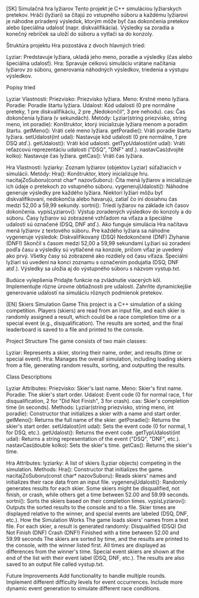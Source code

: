 [SK]
Simulačná hra lyžiarov
Tento projekt je C++ simuláciou lyžiarskych pretekov. Hráči (lyžiari) sa čítajú zo vstupného súboru a každému lyžiarovi je náhodne priradený výsledok, ktorým môže byť čas dokončenia pretekov alebo špeciálna udalosť (napr. diskvalifikácia). Výsledky sa zoradia a konečný rebríček sa uloží do súboru a vytlačí sa do konzoly.

Štruktúra projektu
Hra pozostáva z dvoch hlavných tried:

Lyziar: Predstavuje lyžiara, ukladá jeho meno, poradie a výsledky (čas alebo špeciálna udalosť).
Hra: Spravuje celkovú simuláciu vrátane načítania lyžiarov zo súboru, generovania náhodných výsledkov, triedenia a výstupu výsledkov.

Popisy tried

Lyziar
Vlastnosti:
Priezvisko: Priezvisko lyžiara.
Meno: Krstné meno lyžiara.
Poradie: Poradie štartu lyžiara.
Udalost: Kód udalosti (0 pre normálne preteky, 1 pre diskvalifikáciu, 2 pre „Nedokončil“, 3 pre nehodu).
cas: Čas dokončenia lyžiara (v sekundách).
Metódy:
Lyziar(string priezvisko, string meno, int poradie): Konštruktor, ktorý inicializuje lyžiara menom a poradím štartu.
getMeno(): Vráti celé meno lyžiara.
getPoradie(): Vráti poradie štartu lyžiara.
setUdalost(int udal): Nastavuje kód udalosti (0 pre normálne, 1 pre DSQ atď.).
getUdalost(): Vráti kód udalosti.
getTypUdalosti(int udal): Vráti reťazcovú reprezentáciu udalosti ("DSQ", "DNF" atď.).
nastavCas(dvojité kolko): Nastavuje čas lyžiara.
getCas(): Vráti čas lyžiara.

Hra
Vlastnosti:
lyziarky: Zoznam lyžiarov (objektov Lyziar) súťažiacich v simulácii.
Metódy:
Hra(): Konštruktor, ktorý inicializuje hru.
nacitajZoSuboru(const char* nazovSuboru): Číta mená lyžiarov a inicializuje ich údaje o pretekoch zo vstupného súboru.
vygenerujUdalosti(): Náhodne generuje výsledky pre každého lyžiara. Niektorí lyžiari môžu byť diskvalifikovaní, nedokončia alebo havarujú, zatiaľ čo iní dosiahnu čas medzi 52,00 a 59,99 sekundy.
sortni(): Triedi lyžiarov na základe ich časov dokončenia.
vypisLyziarov(): Výstup zoradených výsledkov do konzoly a do súboru. Časy lyžiarov sú zobrazené vzhľadom na víťaza a špeciálne udalosti sú označené (DSQ, DNF atď.).
Ako funguje simulácia
Hra načítava mená lyžiarov z textového súboru.
Pre každého lyžiara sa náhodne vygeneruje výsledok:
Diskvalifikovaný (DSQ)
Nedokončené (DNF)
Zlyhanie (DNF!)
Skončil s časom medzi 52,00 a 59,99 sekundami
Lyžiari sú zoradení podľa času a výsledky sú vytlačené na konzole, pričom víťaz je uvedený ako prvý. Všetky časy sú zobrazené ako rozdiely od času víťaza.
Špeciálni lyžiari sú uvedení na konci zoznamu s označením podujatia (DSQ, DNF atď.).
Výsledky sa uložia aj do výstupného súboru s názvom vystup.txt.

Budúce vylepšenia
Pridajte funkcie na zvládnutie viacerých kôl.
Implementujte rôzne úrovne obtiažnosti pre udalosti.
Zahrňte dynamickejšie generovanie udalostí na simuláciu rôznych podmienok pretekov.

[EN]
Skiers Simulation Game
This project is a C++ simulation of a skiing competition. Players (skiers) are read from an input file, and each skier is randomly assigned a result, which could be a race completion time or a special event (e.g., disqualification). The results are sorted, and the final leaderboard is saved to a file and printed to the console.

Project Structure
The game consists of two main classes:

Lyziar: Represents a skier, storing their name, order, and results (time or special event).
Hra: Manages the overall simulation, including loading skiers from a file, generating random results, sorting, and outputting the results.

Class Descriptions

Lyziar
Attributes:
Priezvisko: Skier's last name.
Meno: Skier's first name.
Poradie: The skier's start order.
Udalost: Event code (0 for normal race, 1 for disqualification, 2 for "Did Not Finish", 3 for crash).
cas: Skier's completion time (in seconds).
Methods:
Lyziar(string priezvisko, string meno, int poradie): Constructor that initializes a skier with a name and start order.
getMeno(): Returns the full name of the skier.
getPoradie(): Returns the skier's start order.
setUdalost(int udal): Sets the event code (0 for normal, 1 for DSQ, etc.).
getUdalost(): Returns the event code.
getTypUdalosti(int udal): Returns a string representation of the event ("DSQ", "DNF", etc.).
nastavCas(double kolko): Sets the skier's time.
getCas(): Returns the skier's time.

Hra
Attributes:
lyziarky: A list of skiers (Lyziar objects) competing in the simulation.
Methods:
Hra(): Constructor that initializes the game.
nacitajZoSuboru(const char* nazovSuboru): Reads skiers' names and initializes their race data from an input file.
vygenerujUdalosti(): Randomly generates results for each skier. Some skiers might be disqualified, not finish, or crash, while others get a time between 52.00 and 59.99 seconds.
sortni(): Sorts the skiers based on their completion times.
vypisLyziarov(): Outputs the sorted results to the console and to a file. Skier times are displayed relative to the winner, and special events are labeled (DSQ, DNF, etc.).
How the Simulation Works
The game loads skiers' names from a text file.
For each skier, a result is generated randomly:
Disqualified (DSQ)
Did Not Finish (DNF)
Crash (DNF!)
Finished with a time between 52.00 and 59.99 seconds
The skiers are sorted by time, and the results are printed to the console, with the winner listed first. All times are displayed as differences from the winner's time.
Special event skiers are shown at the end of the list with their event label (DSQ, DNF, etc.).
The results are also saved to an output file called vystup.txt.

Future Improvements
Add functionality to handle multiple rounds.
Implement different difficulty levels for event occurrences.
Include more dynamic event generation to simulate different race conditions.
